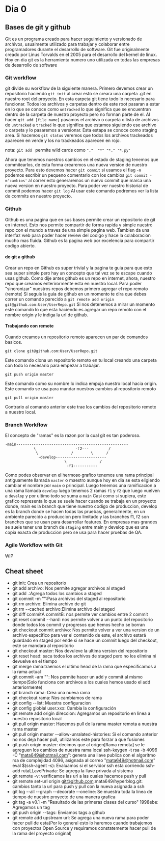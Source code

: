 # Dia 0
## Bases de git y github
Git es un programa creado para hacer seguimiento y versionado de archivos, usualmente utilizado para trabajar y colaborar entre programadores durante el desarrollo de software.
Git fue originalmente creado por Linus Torvalds en el 2005 para el desarrollo del kernel de linux. Hoy en dia git es la herramienta numero uno utilizada en todas las empresas de desarrollo de software

### Git workflow
git divide su workflow de la siguiente manera.
Primero devemos crear un repositorio haciendo `git init` al crear esto se creara una carpeta .git en nuestro root del proyecto. En esta carpeta git tiene todo lo necesario para funcionar.
Todos los archivos y carpetas dentro de este root pasaran a estar en lo que se conoce como `untracked` lo que significa que se encuentran dentro de la carpeta de nuestro proyecto pero no forman parte de el.
Al hacer `git add [file name]` pasamos el archivo o carpeta o lista de archivos de `untracked` a `tracked` lo que significa que estamos siguiendo ese archivo o carpeta y lo pasaremos a versionar. Esta estapa se conoce como staging area.
Si hacemos `git status` veremos que todos los archivos trackeados aparecen en verde y los no trackeados aparecen en rojo.

nota: `git add ` permite wild cards como `"."  "*" "*." "*.py"`

Ahora que tenemos nuestros cambios en el estado de staging tenemos que commitearlos, de esta forma crearemos una nueva version de nuestro proyecto.
Para esto devemos hacer `git commit` si usamos el flag `-m` podemos escribir un pequeno comentario con los cambios `git commit -m'cambios'` al correr esto generaremos un nuevo commit que marca una nueva version en nuestro proyecto.
Para poder ver nuestro historial de commit podemos hacer `git log` Al usar este comando podremos ver la lista de commits en nuestro proyecto.

### Github
Github es una pagina que en sus bases permite crear un repositorio de git en internet. Esto nos permite compartir de forma rapida y simple nuestro repo con el mundo a traves de una simple pagina web. Tambien da una interfaz web para poder hacer review del codigo y hace la colaboracion mucho mas fluida.
Github es la pagina web por excelencia para compartir codigo abierto.

#### de git a github
Crear un repo en Github es super trivial y la pagina te guia para que esto sea super simple pero hay un concepto que tal vez se te escape cuando usas github.
Como dije antes github es un repo en internet, ahora, nuestro repo que creamos enterirormente esta en nuestro local. Para poder "sincronizar" nuestros repos debemos primero agregar el repo remoto (remote)
Si seguis la guia de github en un momento te dira que debes correr un comando parecido a `git remote add origin git@github.com:User/UserRepo.git`
Si nos detenemos a mirar un momento este comando lo que esta haciendo es agregar un repo remoto con el nombre origin y le indiga la url de github.

#### Trabajando con remote
Cuando creamos un repositorio remoto aparecen un par de comandos basicos.
```
git clone git@github.com:User/UserRepo.git
```
Este comando clona un repositorio remoto en tu local creando una carpeta con todo lo necesario para empezar a trabajar.
```
git push origin master
```
Este comando como su nombre lo indica empuja nuestro local hacia origin. Este comando se usa para mandar nuestros cambios al repositorio remoto
```
git pull origin master
```
Contrario al comando anterior este trae los cambios del repositorio remoto a nuestro local.

### Branch Workflow
El concepto de "ramas" es la razon por la cual git es tan poderoso.
```
-main---------------------------------------------------
             \                  -f2---         /
              \               /        \      /
               -develop-----------------------
                           \               /
                            -f1-----------
```
Como podes observar en el hermoso grafico tenemos una rama principal antiguamente llamada `master` o maestro aunque hoy en dia se esta eligiendo cambiar el nombre por `main` o principal. Luego tenemos una ramificacion a una rama llamada `develop` luego tenemos 2 ramas `f1` y `f2` que luego vuelven a `develop` y por ultimo todo se suma a `main`
Casi como si supiera, este grafico representa lo que se suele hacer cuando se trabaja en un proyecto donde, main es la branch que tiene nuestro codigo de produccion, develop es la branch donde se hacen todas las pruebas, generalmente, en un ambiente parecido a produccion pero limitado y las branches f1, f2 son branches que se usan para desarrollar features.
En empresas mas grandes se suele tener una branch de `staging` entre main y develop que es una copia exacta de produccion pero se usa para hacer pruebas de QA.

### Agile Workflow with Git
WIP

## Cheat sheet
- git init: Crea un repositorio
- git add archivo: Nos permite agregar archivos al staged
- git add .:Agrega todos los cambios a staged
- git commit -m "":Pasa archivos del staged al repositorio 
- git rm archivo: Elimina archivo de git
- git rm --cached archivo:Elimina archivo del staged
- git diff commitA commitB: nos permite ver cambios entre 2 commit
- git reset commit --hard: nos permite volver a un punto del repositorio donde todos los commit y progresos que hemos hecho se borran
- git checkout commit archivo: Nos permite volver a ver una version de un archivo especifico para ver el contenido de este, el archivo estará guardado en staged por ende si se hace un commit luego del checkout, esté se mandara al repositorio
- git checkout master: Nos devuleve la ultima version del repositorio
- git reset head: saca todos los archivos de staged pero no los elimina ni devuelve en el tiempo
- git merge rama:traemos el ultimo head de la rama que especificamos a la rama actual
- git commit -am "": Nos permite hacer un add y commit al mismo tiempo(Solo funciona con archivos a los cuales hemos usado el add anteriormente)
- git branch rama: Crea una nueva rama
- git checkout rama: Nos cambiamos de rama
- git config --list: Muestra configuracion
- git config globlal user.xxx: Cambia la configuración
- git remote add origin direccion: Agregamos un repositorio en linea a nuestro repositorio local
- git pull origin master: Hacemos pull de la rama master remota a nuestra rama master
- git pull origin master --allow-unralated-histories: Si el comando anterior no nos deja hacer pull, utilizamos este para forzar a que fusiones
- git push origin master: decimos que al origen[Rama remota] se le agreguen los cambios de nuestra rama local
ssh-keygen -t rsa -b 4096 -C "mata649@hotmail.com": genera una llave publica con el algoritmo rsa de complejidad 4096, asignada al correo "mata649@hotmail.com"
eval $(ssh-agent -s): Evaluamos si el servidor ssh esta corriendo
ssh-add rutaLLavePrivada: Se agrega la llave privada al sistema
- git remote -v: verificamos las url a las cuales hacemos push y pull
- git remote set-url origin git@github.com:mata649/hyperblog.git: cambios tanto la url para push y pull con la nueva asignada a ssh
- git log --all --graph --decorate --oneline: Se muestra toda la linea de tiempo de nuestro proyecto de una manera grafica
- git tag -a v0.1 -m "Resultado de las primeras clases del curso" 1998ebe: Agregamos un tag
- git push origin --tags: Enviamos tags a github
- git remote add upstream url: Se agrega una nueva rama para poder hacer pull de esta(Por lo general esto lo haremos cuando trabajemos con proyectos Open Source y requiramos constatemente hacer pull de la rama del proyecto original)
